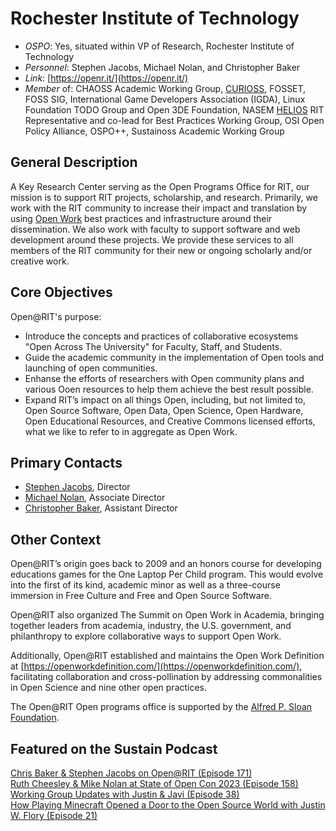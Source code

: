 # Rochester Institute of Technology

- *OSPO*: Yes, situated within VP of Research, Rochester Institute of Technology
- *Personnel*: Stephen Jacobs, Michael Nolan, and Christopher Baker
- *Link*: [https://openr.it/](https://openr.it/)
- *Member* of: CHAOSS Academic Working Group, [CURIOSS](https://curioss.org/), FOSSET, FOSS SIG, International Game Developers Association (IGDA), Linux Foundation TODO Group and Open 3DE Foundation, NASEM [HELIOS](https://www.heliosopen.org/members) RIT Representative and co-lead for Best Practices Working Group, OSI Open Policy Alliance, OSPO++, Sustainoss Academic Working Group

## General Description

A Key Research Center serving as the Open Programs Office for RIT, our mission is to support RIT projects, scholarship, and research. Primarily, we work with the RIT community to increase their impact and translation by using [Open Work](https://openworkdefinition.com/) best practices and infrastructure around their dissemination. We also work with faculty to support software and web development around these projects. We provide these services to all members of the RIT community for their new or ongoing scholarly and/or creative work.

## Core Objectives

Open@RIT's purpose:

- Introduce the concepts and practices of collaborative ecosystems "Open Across The University" for Faculty, Staff, and Students.
- Guide the academic community in the implementation of Open tools and launching of open communities.
- Enhanse the efforts of researchers with Open community plans and various Ooen resources to help them achieve the best result possible.
- Expand RIT’s impact on all things Open, including, but not limited to, Open Source Software, Open Data, Open Science, Open Hardware, Open Educational Resources, and Creative Commons licensed efforts, what we like to refer to in aggregate as Open Work.

## Primary Contacts

- [Stephen Jacobs](mailto:sj@magic.rit.edu), Director
- [Michael Nolan](mailto:mpnopen@rit.edu), Associate Director
- [Christopher Baker](mailto:cabopen@rit.edu), Assistant Director

## Other Context

Open@RIT’s origin goes back to 2009 and an honors course for developing educations games for the One Laptop Per Child program. This would evolve into the first of its kind, academic minor as well as a three-course immersion in Free Culture and Free and Open Source Software.

Open@RIT also organized The Summit on Open Work in Academia, bringing together leaders from academia, industry, the U.S. government, and philanthropy to explore collaborative ways to support Open Work.

Additionally, Open@RIT established and maintains the Open Work Definition at [https://openworkdefinition.com/](https://openworkdefinition.com/), facilitating collaboration and cross-pollination by addressing commonalities in Open Science and nine other open practices.

The Open@RIT Open programs office is supported by the [Alfred P. Sloan Foundation](http://sloan.org/).

## Featured on the Sustain Podcast

[Chris Baker & Stephen Jacobs on Open@RIT (Episode 171)](https://podcast.sustainoss.org/171)  
[Ruth Cheesley & Mike Nolan at State of Open Con 2023 (Episode 158)](https://podcast.sustainoss.org/158)  
[Working Group Updates with Justin & Javi (Episode 38)](https://podcast.sustainoss.org/38)  
[How Playing Minecraft Opened a Door to the Open Source World with Justin W. Flory (Episode 21)](https://podcast.sustainoss.org/21)